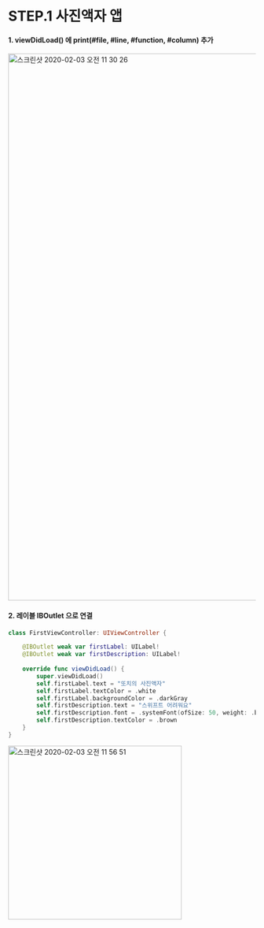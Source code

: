 # STEP.1 사진액자 앱

#### 1. viewDidLoad() 에 print(#file, #line, #function, #column) 추가
<img width="1111" alt="스크린샷 2020-02-03 오전 11 30 26" src="https://user-images.githubusercontent.com/50410213/73621285-e037e200-4678-11ea-966e-e692fcb52e82.png">

#### 2. 레이블 IBOutlet 으로 연결
```swift
class FirstViewController: UIViewController {

    @IBOutlet weak var firstLabel: UILabel!
    @IBOutlet weak var firstDescription: UILabel!
    
    override func viewDidLoad() {
        super.viewDidLoad()
        self.firstLabel.text = "또치의 사진액자"
        self.firstLabel.textColor = .white
        self.firstLabel.backgroundColor = .darkGray
        self.firstDescription.text = "스위프트 어려워요"
        self.firstDescription.font = .systemFont(ofSize: 50, weight: .bold)
        self.firstDescription.textColor = .brown
    }
}
```
<img width="353" alt="스크린샷 2020-02-03 오전 11 56 51" src="https://user-images.githubusercontent.com/50410213/73622243-525df600-467c-11ea-9b71-f4b0c51b35fe.png">